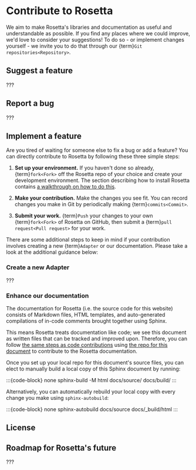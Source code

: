 # Contribute to Rosetta

We aim to make Rosetta's libraries and documentation as useful and understandable as possible. If you find any places where we could improve, we'd love to consider your suggestions! To do so - or implement changes yourself - we invite you to do that through our {term}`Git repositories<Repository>`.

## Suggest a feature

???

## Report a bug

???

## Implement a feature

Are you tired of waiting for someone else to fix a bug or add a feature? You can directly contribute to Rosetta by following these three simple steps:

1. **Set up your environment.** If you haven't done so already, {term}`fork<Fork>` off the Rosetta repo of your choice and create your development environment. The section describing how to install Rosetta contains [a walkthrough on how to do this](project:/start/install.md#get-rosetta-for-development).

2. **Make your contribution.** Make the changes you see fit. You can record changes you make in Git by periodically making {term}`commits<Commit>`.

3. **Submit your work.** {term}`Push` your changes to your own {term}`fork<Fork>` of Rosetta on GitHub, then submit a {term}`pull request<Pull request>` for your work.

There are some additional steps to keep in mind if your contribution involves creating a new {term}`Adapter` or our documentation. Please take a look at the additional guidance below:

### Create a new Adapter

???

### Enhance our documentation

The documentation for Rosetta (i.e. the source code for this website) consists of Markdown files, HTML templates, and auto-generated compilations of in-code comments brought together using Sphinx.

This means Rosetta treats documentation like code; we see this document as written files that can be tracked and improved upon. Therefore, you can follow [the same steps as code contributions](#implement-a-feature) using [the repo for this document](https://github.com/rosetta-code/rosetta-doc) to contribute to the Rosetta documentation.

Once you set up your local repo for this document's source files, you can elect to manually build a local copy of this Sphinx document by running:

:::{code-block} none
sphinx-build -M html docs/source/ docs/build/
:::

Alternatively, you can automatically rebuild your local copy with every change you make using `sphinx-autobuild`:

:::{code-block} none
sphinx-autobuild docs/source docs/\_build/html
:::

## License


## Roadmap for Rosetta's future
???